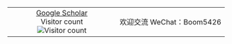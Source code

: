 <table align="center">
  <tr>
    <td align="center" width="50%">
      <a href="https://scholar.google.com/citations?hl=zh-CN&user=y1myk_IAAAAJ&view_op=list_works&sortby=pubdate">Google Scholar</a><br>
      Visitor count<br>
      <img src="https://profile-counter.glitch.me/Boli-trainee/count.svg" alt="Visitor count">
    </td>
    <td align="center" width="50%">
      <p>欢迎交流 WeChat：Boom5426</p>
      <!-- <img src="weixin.jpg" alt="WeChat" width="20px"> -->
    </td>
  </tr>
</table>
